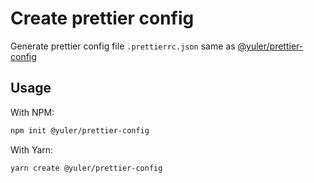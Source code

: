 # Create prettier config

Generate prettier config file `.prettierrc.json` same as [@yuler/prettier-config](https://npm.im/@yuler/prettier-config)

## Usage

With NPM:

```bash
npm init @yuler/prettier-config
```

With Yarn:

```bash
yarn create @yuler/prettier-config
```
